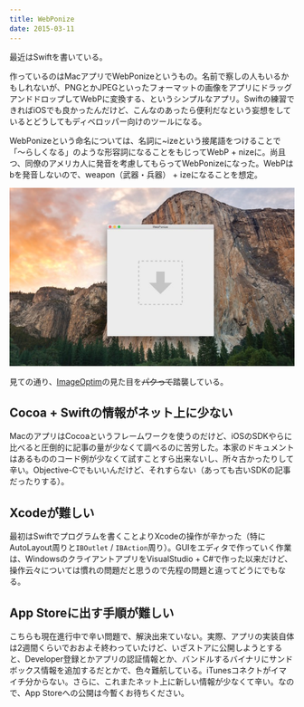 ```yaml
---
title: WebPonize
date: 2015-03-11
---
```


最近はSwiftを書いている。

作っているのはMacアプリでWebPonizeというもの。名前で察しの人もいるかもしれないが、PNGとかJPEGといったフォーマットの画像をアプリにドラッグアンドドロップしてWebPに変換する、というシンプルなアプリ。Swiftの練習できればiOSでも良かったんだけど、こんなのあったら便利だなという妄想をしているとどうしてもディベロッパー向けのツールになる。

WebPonizeという命名については、名詞に~izeという接尾語をつけることで「〜らしくなる」のような形容詞になることをもじってWebP + nizeに。尚且つ、同僚のアメリカ人に発音を考慮してもらってWebPonizeになった。WebPはbを発音しないので、weapon（武器・兵器） + izeになることを想定。

![](/img/posts/2015/webponize/webponize.jpg)

見ての通り、[ImageOptim](https://imageoptim.com/)の見た目を~~パクって~~踏襲している。

## Cocoa + Swiftの情報がネット上に少ない

MacのアプリはCocoaというフレームワークを使うのだけど、iOSのSDKやらに比べると圧倒的に記事の量が少なくて調べるのに苦労した。本家のドキュメントはあるもののコード例が少なくて試すことすら出来ないし、所々古かったりして辛い。Objective-Cでもいいんだけど、それすらない（あっても古いSDKの記事だったりする）。

## Xcodeが難しい

最初はSwiftでプログラムを書くことよりXcodeの操作が辛かった（特にAutoLayout周りと`IBOutlet` / `IBAction`周り）。GUIをエディタで作っていく作業は、WindowsのクライアントアプリをVisualStudio + C#で作った以来だけど、操作云々については慣れの問題だと思うので先程の問題と違ってどうにでもなる。

## App Storeに出す手順が難しい

こちらも現在進行中で辛い問題で、解決出来ていない。実際、アプリの実装自体は2週間くらいでおおよそ終わっていたけど、いざストアに公開しようとすると、Developer登録とかアプリの認証情報とか、バンドルするバイナリにサンドボックス情報を追加するだとかで、色々難航している。iTunesコネクトがイマイチ分からない。さらに、これまたネット上に新しい情報が少なくて辛い。なので、App Storeへの公開は今暫くお待ちください。
